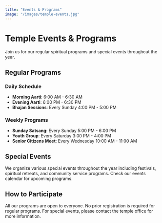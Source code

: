 ```yaml
---
title: "Events & Programs"
image: "/images/temple-events.jpg"
---
```


# Temple Events & Programs

Join us for our regular spiritual programs and special events throughout the year.

## Regular Programs

### Daily Schedule
- **Morning Aarti**: 6:00 AM - 6:30 AM
- **Evening Aarti**: 6:00 PM - 6:30 PM
- **Bhajan Sessions**: Every Sunday 4:00 PM - 5:00 PM

### Weekly Programs
- **Sunday Satsang**: Every Sunday 5:00 PM - 6:00 PM
- **Youth Group**: Every Saturday 3:00 PM - 4:00 PM
- **Senior Citizens Meet**: Every Wednesday 10:00 AM - 11:00 AM

## Special Events

We organize various special events throughout the year including festivals, spiritual retreats, and community service programs. Check our events calendar for upcoming programs.

## How to Participate

All our programs are open to everyone. No prior registration is required for regular programs. For special events, please contact the temple office for more information.
